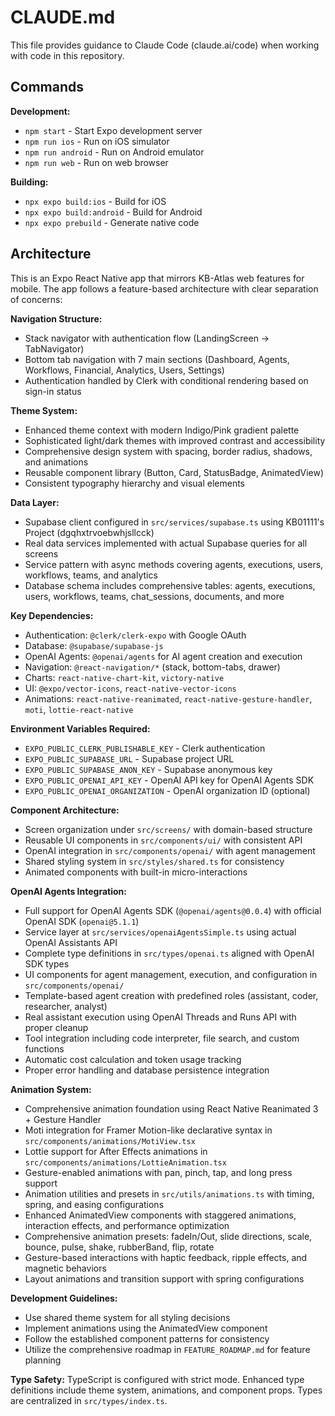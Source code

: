 # CLAUDE.md

This file provides guidance to Claude Code (claude.ai/code) when working with code in this repository.

## Commands

**Development:**
- `npm start` - Start Expo development server
- `npm run ios` - Run on iOS simulator  
- `npm run android` - Run on Android emulator
- `npm run web` - Run on web browser

**Building:**
- `npx expo build:ios` - Build for iOS
- `npx expo build:android` - Build for Android
- `npx expo prebuild` - Generate native code

## Architecture

This is an Expo React Native app that mirrors KB-Atlas web features for mobile. The app follows a feature-based architecture with clear separation of concerns:

**Navigation Structure:**
- Stack navigator with authentication flow (LandingScreen → TabNavigator)
- Bottom tab navigation with 7 main sections (Dashboard, Agents, Workflows, Financial, Analytics, Users, Settings)
- Authentication handled by Clerk with conditional rendering based on sign-in status

**Theme System:**
- Enhanced theme context with modern Indigo/Pink gradient palette
- Sophisticated light/dark themes with improved contrast and accessibility
- Comprehensive design system with spacing, border radius, shadows, and animations
- Reusable component library (Button, Card, StatusBadge, AnimatedView)
- Consistent typography hierarchy and visual elements

**Data Layer:**
- Supabase client configured in `src/services/supabase.ts` using KB01111's Project (dgqhxtrvoebwhjsllcck)
- Real data services implemented with actual Supabase queries for all screens
- Service pattern with async methods covering agents, executions, users, workflows, teams, and analytics
- Database schema includes comprehensive tables: agents, executions, users, workflows, teams, chat_sessions, documents, and more

**Key Dependencies:**
- Authentication: `@clerk/clerk-expo` with Google OAuth
- Database: `@supabase/supabase-js`
- OpenAI Agents: `@openai/agents` for AI agent creation and execution
- Navigation: `@react-navigation/*` (stack, bottom-tabs, drawer)
- Charts: `react-native-chart-kit`, `victory-native`
- UI: `@expo/vector-icons`, `react-native-vector-icons`
- Animations: `react-native-reanimated`, `react-native-gesture-handler`, `moti`, `lottie-react-native`

**Environment Variables Required:**
- `EXPO_PUBLIC_CLERK_PUBLISHABLE_KEY` - Clerk authentication
- `EXPO_PUBLIC_SUPABASE_URL` - Supabase project URL  
- `EXPO_PUBLIC_SUPABASE_ANON_KEY` - Supabase anonymous key
- `EXPO_PUBLIC_OPENAI_API_KEY` - OpenAI API key for OpenAI Agents SDK
- `EXPO_PUBLIC_OPENAI_ORGANIZATION` - OpenAI organization ID (optional)

**Component Architecture:**
- Screen organization under `src/screens/` with domain-based structure
- Reusable UI components in `src/components/ui/` with consistent API
- OpenAI integration in `src/components/openai/` with agent management
- Shared styling system in `src/styles/shared.ts` for consistency
- Animated components with built-in micro-interactions

**OpenAI Agents Integration:**
- Full support for OpenAI Agents SDK (`@openai/agents@0.0.4`) with official OpenAI SDK (`openai@5.1.1`)
- Service layer at `src/services/openaiAgentsSimple.ts` using actual OpenAI Assistants API
- Complete type definitions in `src/types/openai.ts` aligned with OpenAI SDK types
- UI components for agent management, execution, and configuration in `src/components/openai/`
- Template-based agent creation with predefined roles (assistant, coder, researcher, analyst)
- Real assistant execution using OpenAI Threads and Runs API with proper cleanup
- Tool integration including code interpreter, file search, and custom functions
- Automatic cost calculation and token usage tracking
- Proper error handling and database persistence integration

**Animation System:**
- Comprehensive animation foundation using React Native Reanimated 3 + Gesture Handler
- Moti integration for Framer Motion-like declarative syntax in `src/components/animations/MotiView.tsx`
- Lottie support for After Effects animations in `src/components/animations/LottieAnimation.tsx`
- Gesture-enabled animations with pan, pinch, tap, and long press support
- Animation utilities and presets in `src/utils/animations.ts` with timing, spring, and easing configurations
- Enhanced AnimatedView components with staggered animations, interaction effects, and performance optimization
- Comprehensive animation presets: fadeIn/Out, slide directions, scale, bounce, pulse, shake, rubberBand, flip, rotate
- Gesture-based interactions with haptic feedback, ripple effects, and magnetic behaviors
- Layout animations and transition support with spring configurations

**Development Guidelines:**
- Use shared theme system for all styling decisions
- Implement animations using the AnimatedView component
- Follow the established component patterns for consistency
- Utilize the comprehensive roadmap in `FEATURE_ROADMAP.md` for feature planning

**Type Safety:**
TypeScript is configured with strict mode. Enhanced type definitions include theme system, animations, and component props. Types are centralized in `src/types/index.ts`.